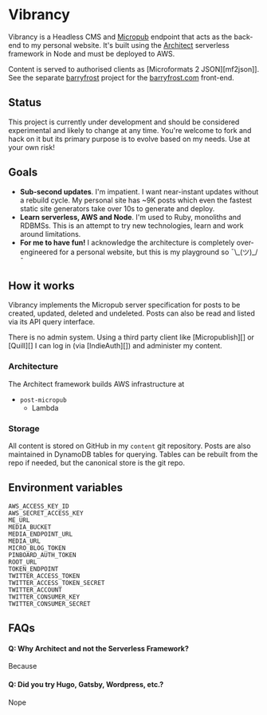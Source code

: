 # Vibrancy

Vibrancy is a Headless CMS and [Micropub][] endpoint that acts as the back-end to my personal website. It's built using the [Architect][] serverless framework in Node and must be deployed to AWS.

Content is served to authorised clients as [Microformats 2 JSON][mf2json]]. See the separate [barryfrost][] project for the [barryfrost.com][] front-end.

## Status

This project is currently under development and should be considered experimental and likely to change at any time. You're welcome to fork and hack on it but its primary purpose is to evolve based on my needs. Use at your own risk!

## Goals

- **Sub-second updates**. I'm impatient. I want near-instant updates without a rebuild cycle. My personal site has ~9K posts which even the fastest static site generators take over 10s to generate and deploy.
- **Learn serverless, AWS and Node**. I'm used to Ruby, monoliths and RDBMSs. This is an attempt to try new technologies, learn and work around limitations.
- **For me to have fun!** I acknowledge the architecture is completely over-engineered for a personal website, but this is my playground so ¯\\\_(ツ)\_/¯

## How it works

Vibrancy implements the Micropub server specification for posts to be created, updated, deleted and undeleted. Posts can also be read and listed via its API query interface.

There is no admin system. Using a third party client like [Micropublish][] or [Quill][] I can log in (via [IndieAuth][]) and administer my content.

### Architecture

The Architect framework builds AWS infrastructure at

- `post-micropub`
  - Lambda

### Storage

All content is stored on GitHub in my `content` git repository. Posts are also maintained in DynamoDB tables for querying. Tables can be rebuilt from the repo if needed, but the canonical store is the git repo.

## Environment variables

```env
AWS_ACCESS_KEY_ID
AWS_SECRET_ACCESS_KEY
ME_URL
MEDIA_BUCKET
MEDIA_ENDPOINT_URL
MEDIA_URL
MICRO_BLOG_TOKEN
PINBOARD_AUTH_TOKEN
ROOT_URL
TOKEN_ENDPOINT
TWITTER_ACCESS_TOKEN
TWITTER_ACCESS_TOKEN_SECRET
TWITTER_ACCOUNT
TWITTER_CONSUMER_KEY
TWITTER_CONSUMER_SECRET
```

## FAQs

#### Q: Why Architect and not the Serverless Framework?

Because

#### Q: Did you try Hugo, Gatsby, Wordpress, etc.?

Nope

[architect]: https://arc.codes
[barryfrost]: https://github.com/barryf/barryfrost
[barryfrost.com]: https://barryfrost.com
[micropub]: https://micropub.net

